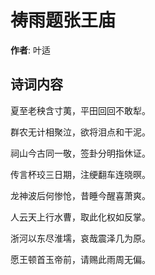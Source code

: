 # 祷雨题张王庙

**作者**: 叶适

## 诗词内容

夏至老秧含寸荑，平田回回不敢犁。

群农无计相聚泣，欲将泪点和干泥。

祠山今古同一敬，签卦分明指休证。

传言杯珓三日期，注绠翻车连晓暝。

龙神波后何惨怆，昔睡今醒喜萧爽。

人云天上行水曹，取此化权如反掌。

浙河以东尽淮壖，哀哉震泽几为原。

愿王顿首玉帝前，请赐此雨周无偏。

